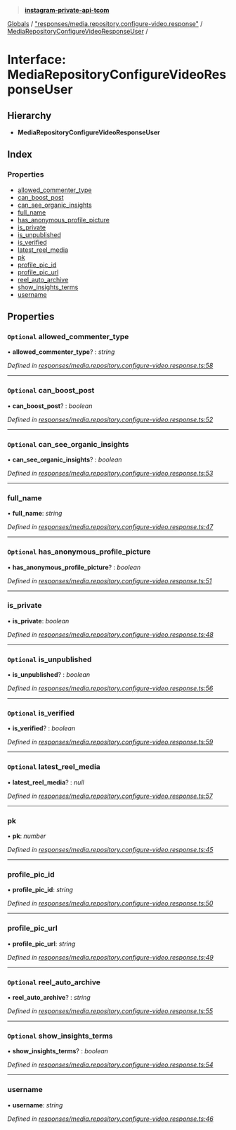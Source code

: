 > **[instagram-private-api-tcom](../README.md)**

[Globals](../README.md) / ["responses/media.repository.configure-video.response"](../modules/_responses_media_repository_configure_video_response_.md) / [MediaRepositoryConfigureVideoResponseUser](_responses_media_repository_configure_video_response_.mediarepositoryconfigurevideoresponseuser.md) /

# Interface: MediaRepositoryConfigureVideoResponseUser

## Hierarchy

* **MediaRepositoryConfigureVideoResponseUser**

## Index

### Properties

* [allowed_commenter_type](_responses_media_repository_configure_video_response_.mediarepositoryconfigurevideoresponseuser.md#optional-allowed_commenter_type)
* [can_boost_post](_responses_media_repository_configure_video_response_.mediarepositoryconfigurevideoresponseuser.md#optional-can_boost_post)
* [can_see_organic_insights](_responses_media_repository_configure_video_response_.mediarepositoryconfigurevideoresponseuser.md#optional-can_see_organic_insights)
* [full_name](_responses_media_repository_configure_video_response_.mediarepositoryconfigurevideoresponseuser.md#full_name)
* [has_anonymous_profile_picture](_responses_media_repository_configure_video_response_.mediarepositoryconfigurevideoresponseuser.md#optional-has_anonymous_profile_picture)
* [is_private](_responses_media_repository_configure_video_response_.mediarepositoryconfigurevideoresponseuser.md#is_private)
* [is_unpublished](_responses_media_repository_configure_video_response_.mediarepositoryconfigurevideoresponseuser.md#optional-is_unpublished)
* [is_verified](_responses_media_repository_configure_video_response_.mediarepositoryconfigurevideoresponseuser.md#optional-is_verified)
* [latest_reel_media](_responses_media_repository_configure_video_response_.mediarepositoryconfigurevideoresponseuser.md#optional-latest_reel_media)
* [pk](_responses_media_repository_configure_video_response_.mediarepositoryconfigurevideoresponseuser.md#pk)
* [profile_pic_id](_responses_media_repository_configure_video_response_.mediarepositoryconfigurevideoresponseuser.md#profile_pic_id)
* [profile_pic_url](_responses_media_repository_configure_video_response_.mediarepositoryconfigurevideoresponseuser.md#profile_pic_url)
* [reel_auto_archive](_responses_media_repository_configure_video_response_.mediarepositoryconfigurevideoresponseuser.md#optional-reel_auto_archive)
* [show_insights_terms](_responses_media_repository_configure_video_response_.mediarepositoryconfigurevideoresponseuser.md#optional-show_insights_terms)
* [username](_responses_media_repository_configure_video_response_.mediarepositoryconfigurevideoresponseuser.md#username)

## Properties

### `Optional` allowed_commenter_type

• **allowed_commenter_type**? : *string*

*Defined in [responses/media.repository.configure-video.response.ts:58](https://github.com/cuonglnhust/instagram-private-api-tcom/blob/3e16058/src/responses/media.repository.configure-video.response.ts#L58)*

___

### `Optional` can_boost_post

• **can_boost_post**? : *boolean*

*Defined in [responses/media.repository.configure-video.response.ts:52](https://github.com/cuonglnhust/instagram-private-api-tcom/blob/3e16058/src/responses/media.repository.configure-video.response.ts#L52)*

___

### `Optional` can_see_organic_insights

• **can_see_organic_insights**? : *boolean*

*Defined in [responses/media.repository.configure-video.response.ts:53](https://github.com/cuonglnhust/instagram-private-api-tcom/blob/3e16058/src/responses/media.repository.configure-video.response.ts#L53)*

___

###  full_name

• **full_name**: *string*

*Defined in [responses/media.repository.configure-video.response.ts:47](https://github.com/cuonglnhust/instagram-private-api-tcom/blob/3e16058/src/responses/media.repository.configure-video.response.ts#L47)*

___

### `Optional` has_anonymous_profile_picture

• **has_anonymous_profile_picture**? : *boolean*

*Defined in [responses/media.repository.configure-video.response.ts:51](https://github.com/cuonglnhust/instagram-private-api-tcom/blob/3e16058/src/responses/media.repository.configure-video.response.ts#L51)*

___

###  is_private

• **is_private**: *boolean*

*Defined in [responses/media.repository.configure-video.response.ts:48](https://github.com/cuonglnhust/instagram-private-api-tcom/blob/3e16058/src/responses/media.repository.configure-video.response.ts#L48)*

___

### `Optional` is_unpublished

• **is_unpublished**? : *boolean*

*Defined in [responses/media.repository.configure-video.response.ts:56](https://github.com/cuonglnhust/instagram-private-api-tcom/blob/3e16058/src/responses/media.repository.configure-video.response.ts#L56)*

___

### `Optional` is_verified

• **is_verified**? : *boolean*

*Defined in [responses/media.repository.configure-video.response.ts:59](https://github.com/cuonglnhust/instagram-private-api-tcom/blob/3e16058/src/responses/media.repository.configure-video.response.ts#L59)*

___

### `Optional` latest_reel_media

• **latest_reel_media**? : *null*

*Defined in [responses/media.repository.configure-video.response.ts:57](https://github.com/cuonglnhust/instagram-private-api-tcom/blob/3e16058/src/responses/media.repository.configure-video.response.ts#L57)*

___

###  pk

• **pk**: *number*

*Defined in [responses/media.repository.configure-video.response.ts:45](https://github.com/cuonglnhust/instagram-private-api-tcom/blob/3e16058/src/responses/media.repository.configure-video.response.ts#L45)*

___

###  profile_pic_id

• **profile_pic_id**: *string*

*Defined in [responses/media.repository.configure-video.response.ts:50](https://github.com/cuonglnhust/instagram-private-api-tcom/blob/3e16058/src/responses/media.repository.configure-video.response.ts#L50)*

___

###  profile_pic_url

• **profile_pic_url**: *string*

*Defined in [responses/media.repository.configure-video.response.ts:49](https://github.com/cuonglnhust/instagram-private-api-tcom/blob/3e16058/src/responses/media.repository.configure-video.response.ts#L49)*

___

### `Optional` reel_auto_archive

• **reel_auto_archive**? : *string*

*Defined in [responses/media.repository.configure-video.response.ts:55](https://github.com/cuonglnhust/instagram-private-api-tcom/blob/3e16058/src/responses/media.repository.configure-video.response.ts#L55)*

___

### `Optional` show_insights_terms

• **show_insights_terms**? : *boolean*

*Defined in [responses/media.repository.configure-video.response.ts:54](https://github.com/cuonglnhust/instagram-private-api-tcom/blob/3e16058/src/responses/media.repository.configure-video.response.ts#L54)*

___

###  username

• **username**: *string*

*Defined in [responses/media.repository.configure-video.response.ts:46](https://github.com/cuonglnhust/instagram-private-api-tcom/blob/3e16058/src/responses/media.repository.configure-video.response.ts#L46)*